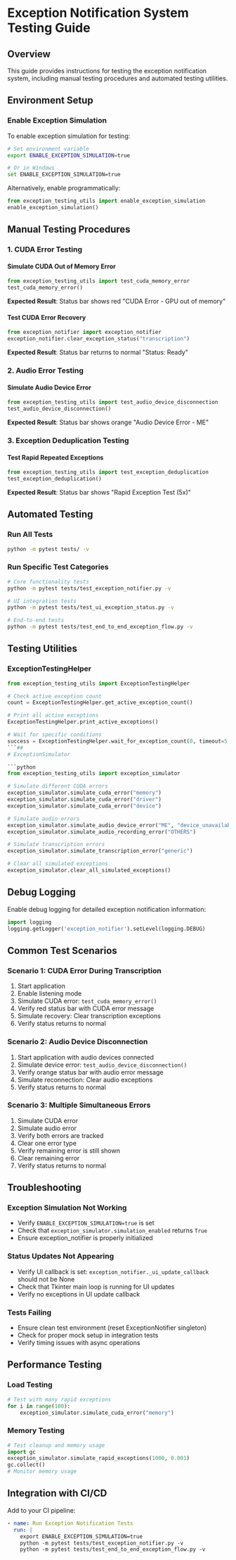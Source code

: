 # Exception Notification System Testing Guide

## Overview

This guide provides instructions for testing the exception notification system, including manual testing procedures and automated testing utilities.

## Environment Setup

### Enable Exception Simulation

To enable exception simulation for testing:

```bash
# Set environment variable
export ENABLE_EXCEPTION_SIMULATION=true

# Or in Windows
set ENABLE_EXCEPTION_SIMULATION=true
```

Alternatively, enable programmatically:
```python
from exception_testing_utils import enable_exception_simulation
enable_exception_simulation()
```

## Manual Testing Procedures

### 1. CUDA Error Testing

#### Simulate CUDA Out of Memory Error
```python
from exception_testing_utils import test_cuda_memory_error
test_cuda_memory_error()
```

**Expected Result**: Status bar shows red "CUDA Error - GPU out of memory"

#### Test CUDA Error Recovery
```python
from exception_notifier import exception_notifier
exception_notifier.clear_exception_status("transcription")
```

**Expected Result**: Status bar returns to normal "Status: Ready"

### 2. Audio Error Testing

#### Simulate Audio Device Error
```python
from exception_testing_utils import test_audio_device_disconnection
test_audio_device_disconnection()
```

**Expected Result**: Status bar shows orange "Audio Device Error - ME"

### 3. Exception Deduplication Testing

#### Test Rapid Repeated Exceptions
```python
from exception_testing_utils import test_exception_deduplication
test_exception_deduplication()
```

**Expected Result**: Status bar shows "Rapid Exception Test (5x)"

## Automated Testing

### Run All Tests
```bash
python -m pytest tests/ -v
```

### Run Specific Test Categories
```bash
# Core functionality tests
python -m pytest tests/test_exception_notifier.py -v

# UI integration tests  
python -m pytest tests/test_ui_exception_status.py -v

# End-to-end tests
python -m pytest tests/test_end_to_end_exception_flow.py -v
```

## Testing Utilities

### ExceptionTestingHelper

```python
from exception_testing_utils import ExceptionTestingHelper

# Check active exception count
count = ExceptionTestingHelper.get_active_exception_count()

# Print all active exceptions
ExceptionTestingHelper.print_active_exceptions()

# Wait for specific conditions
success = ExceptionTestingHelper.wait_for_exception_count(0, timeout=5.0)
```##
# ExceptionSimulator

```python
from exception_testing_utils import exception_simulator

# Simulate different CUDA errors
exception_simulator.simulate_cuda_error("memory")
exception_simulator.simulate_cuda_error("driver") 
exception_simulator.simulate_cuda_error("device")

# Simulate audio errors
exception_simulator.simulate_audio_device_error("ME", "device_unavailable")
exception_simulator.simulate_audio_recording_error("OTHERS")

# Simulate transcription errors
exception_simulator.simulate_transcription_error("generic")

# Clear all simulated exceptions
exception_simulator.clear_all_simulated_exceptions()
```

## Debug Logging

Enable debug logging for detailed exception notification information:

```python
import logging
logging.getLogger('exception_notifier').setLevel(logging.DEBUG)
```

## Common Test Scenarios

### Scenario 1: CUDA Error During Transcription
1. Start application
2. Enable listening mode
3. Simulate CUDA error: `test_cuda_memory_error()`
4. Verify red status bar with CUDA error message
5. Simulate recovery: Clear transcription exceptions
6. Verify status returns to normal

### Scenario 2: Audio Device Disconnection
1. Start application with audio devices connected
2. Simulate device error: `test_audio_device_disconnection()`
3. Verify orange status bar with audio error message
4. Simulate reconnection: Clear audio exceptions
5. Verify status returns to normal

### Scenario 3: Multiple Simultaneous Errors
1. Simulate CUDA error
2. Simulate audio error
3. Verify both errors are tracked
4. Clear one error type
5. Verify remaining error is still shown
6. Clear remaining error
7. Verify status returns to normal

## Troubleshooting

### Exception Simulation Not Working
- Verify `ENABLE_EXCEPTION_SIMULATION=true` is set
- Check that `exception_simulator.simulation_enabled` returns `True`
- Ensure exception_notifier is properly initialized

### Status Updates Not Appearing
- Verify UI callback is set: `exception_notifier._ui_update_callback` should not be None
- Check that Tkinter main loop is running for UI updates
- Verify no exceptions in UI update callback

### Tests Failing
- Ensure clean test environment (reset ExceptionNotifier singleton)
- Check for proper mock setup in integration tests
- Verify timing issues with async operations

## Performance Testing

### Load Testing
```python
# Test with many rapid exceptions
for i in range(100):
    exception_simulator.simulate_cuda_error("memory")
```

### Memory Testing
```python
# Test cleanup and memory usage
import gc
exception_simulator.simulate_rapid_exceptions(1000, 0.001)
gc.collect()
# Monitor memory usage
```

## Integration with CI/CD

Add to your CI pipeline:
```yaml
- name: Run Exception Notification Tests
  run: |
    export ENABLE_EXCEPTION_SIMULATION=true
    python -m pytest tests/test_exception_notifier.py -v
    python -m pytest tests/test_end_to_end_exception_flow.py -v
```